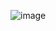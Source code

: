 ![image](https://user-images.githubusercontent.com/77222481/213067531-4e275cfb-e29f-47aa-8111-d5a8ac22234d.png)
